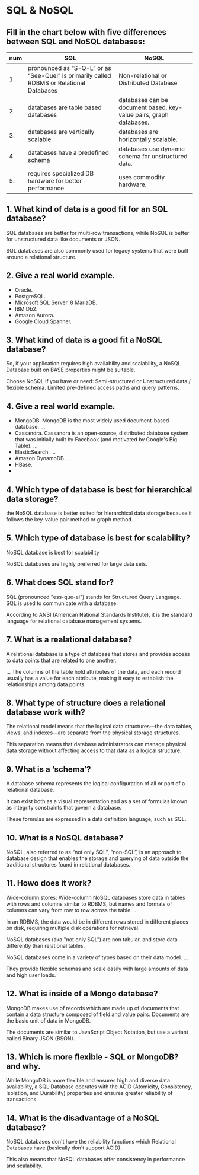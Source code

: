# SQL & NoSQL

## Fill in the chart below with five differences between SQL and NoSQL databases:
|num |SQL|NoSQL|
|----|---|-----|
|1.  |  pronounced as “S-Q-L” or as “See-Quel” is primarily called RDBMS or Relational Databases |Non-relational or Distributed Database|
|2.  |databases are table based databases |databases can be document based, key-value pairs, graph databases.|
|3.  | databases are vertically scalable | databases are horizontally scalable. |
|4.  | databases have a predefined schema  | databases use dynamic schema for unstructured data. |
|5.  | requires specialized DB hardware for better performance | uses commodity hardware. |

## 1. What kind of data is a good fit for an SQL database?

SQL databases are better for multi-row transactions, while NoSQL is better for unstructured data like documents or JSON. 

SQL databases are also commonly used for legacy systems that were built around a relational structure.

## 2. Give a real world example.
* Oracle.
* PostgreSQL.
* Microsoft SQL Server.
8 MariaDB.
* IBM Db2.
* Amazon Aurora.
* Google Cloud Spanner.

## 3. What kind of data is a good fit a NoSQL database?
So, if your application requires high availability and scalability, a NoSQL Database built on BASE properties might be suitable. 

Choose NoSQL if you have or need: Semi-structured or Unstructured data / flexible schema. Limited pre-defined access paths and query patterns.
## 4. Give a real world example.
* MongoDB. MongoDB is the most widely used document-based database. ...
* Cassandra. Cassandra is an open-source, distributed database system that was initially built by Facebook (and motivated by Google's Big Table). ...
* ElasticSearch. ...
* Amazon DynamoDB. ...
* HBase.
* 
## 4. Which type of database is best for hierarchical data storage?
the NoSQL database is better suited for hierarchical data storage because it follows the key-value pair method or graph method. 



## 5. Which type of database is best for scalability?
NoSQL database is best for scalability

NoSQL databases are highly preferred for large data sets.


## 6. What does SQL stand for?

SQL (pronounced "ess-que-el") stands for Structured Query Language. SQL is used to communicate with a database. 

According to ANSI (American National Standards Institute), it is the standard language for relational database management systems.
## 7. What is a realational database?

A relational database is a type of database that stores and provides access to data points that are related to one another. 

... The columns of the table hold attributes of the data, and each record usually has a value for each attribute, making it easy to establish the relationships among data points.
## 8. What type of structure does a relational database work with?
The relational model means that the logical data structures—the data tables, views, and indexes—are separate from the physical storage structures. 

This separation means that database administrators can manage physical data storage without affecting access to that data as a logical structure.
## 9. What is a ‘schema’?
A database schema represents the logical configuration of all or part of a relational database. 

It can exist both as a visual representation and as a set of formulas known as integrity constraints that govern a database. 

These formulas are expressed in a data definition language, such as SQL.
## 10. What is a NoSQL database?
NoSQL, also referred to as “not only SQL”, “non-SQL”, is an approach to database design that enables the storage and querying of data outside the traditional structures found in relational databases.
## 11. Howo does it work?
Wide-column stores: Wide-column NoSQL databases store data in tables with rows and columns similar to RDBMS, but names and formats of columns can vary from row to row across the table. ... 

In an RDBMS, the data would be in different rows stored in different places on disk, requiring multiple disk operations for retrieval.

NoSQL databases (aka "not only SQL") are non tabular, and store data differently than relational tables. 

NoSQL databases come in a variety of types based on their data model. ... 

They provide flexible schemas and scale easily with large amounts of data and high user loads.
## 12. What is inside of a Mongo database?
MongoDB makes use of records which are made up of documents that contain a data structure composed of field and value pairs. Documents are the basic unit of data in MongoDB. 

The documents are similar to JavaScript Object Notation, but use a variant called Binary JSON (BSON).

## 13. Which is more flexible - SQL or MongoDB? and why.
While MongoDB is more flexible and ensures high and diverse data availability, a SQL Database operates with the ACID (Atomicity, Consistency, Isolation, and Durability) properties and ensures greater reliability of transactions
## 14. What is the disadvantage of a NoSQL database?
NoSQL databases don't have the reliability functions which Relational Databases have (basically don't support ACID). 

This also means that NoSQL databases offer consistency in performance and scalability.


 	 
 	 
 	 
 	 














